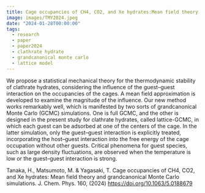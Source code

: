 ```yaml
---
title: Cage occupancies of CH4, CO2, and Xe hydrates:Mean field theory and grandcanonical Monte Carlo simulations
image: images/TMY2024.jpeg
date: "2024-01-28T00:00:00"
tags:
  - research
  - paper
  - paper2024
  - clathrate hydrate
  - grandcanonical monte carlo
  - lattice model
---
```

We propose a statistical mechanical theory for the thermodynamic stability of clathrate hydrates, considering the influence of the guest–guest interaction on the occupancies of the cages. A mean field approximation is developed to examine the magnitude of the influence. Our new method works remarkably well, which is manifested by two sorts of grandcanonical Monte Carlo (GCMC) simulations. One is full GCMC, and the other is designed in the present study for clathrate hydrates, called lattice-GCMC, in which each guest can be adsorbed at one of the centers of the cage. In the latter simulation, only the guest–guest interaction is explicitly treated, incorporating the host–guest interaction into the free energy of the cage occupation without other guests. Critical phenomena for guest species, such as large density fluctuations, are observed when the temperature is low or the guest–guest interaction is strong.

Tanaka, H., Matsumoto, M. & Yagasaki, T. Cage occupancies of CH4, CO2, and Xe hydrates: Mean field theory and grandcanonical Monte Carlo simulations. J. Chem. Phys. 160, (2024) https://doi.org/10.1063/5.0188679

